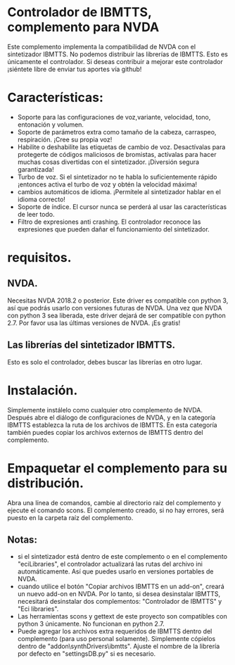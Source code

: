 # Controlador de IBMTTS, complemento para NVDA #
  Este complemento implementa la compatibilidad de NVDA con el sintetizador IBMTTS.
  No podemos distribuir las librerías de IBMTTS. Esto es únicamente el controlador.
  Si deseas contribuir a mejorar este controlador ¡siéntete libre de enviar tus aportes vía github!

# Características:
* Soporte para las configuraciones de voz,variante, velocidad, tono, entonación y volumen.
* Soporte de  parámetros  extra como  tamaño de la cabeza, carraspeo, respiración. ¡Cree su propia voz!
* Habilite o deshabilite las etiquetas de cambio de voz. Desactívalas para protegerte de códigos maliciosos de bromistas, actívalas para hacer muchas cosas divertidas con el sintetizador. ¡Diversión segura garantizada!
* Turbo de voz. Si el sintetizador no te habla lo suficientemente rápido ¡entonces activa el turbo de voz y obtén la velocidad máxima!
* cambios automáticos de idioma. ¡Permítele al sintetizador hablar en el idioma correcto!
* Soporte de índice. El cursor nunca se perderá al usar las características de leer todo.
* Filtro de expresiones anti crashing. El controlador reconoce las expresiones que pueden dañar el funcionamiento del sintetizador.

# requisitos.
## NVDA.
  Necesitas NVDA 2018.2 o posterior. Este driver es compatible con python 3, así que podrás usarlo con versiones futuras de NVDA. Una vez que NVDA con python 3 sea liberada, este driver dejará de ser compatible con python 2.7. Por favor usa las últimas versiones de NVDA.
   ¡Es gratis!

## Las librerías del sintetizador IBMTTS.
  Esto es solo el controlador, debes buscar las librerías en otro lugar.

# Instalación.
  Simplemente instálelo como cualquier otro complemento de NVDA. Después abre el diálogo de configuraciones de NVDA, y en la categoría IBMTTS establezca la ruta de los archivos de IBMTTS.
  En esta categoría también puedes copiar los archivos externos de IBMTTS dentro del complemento.
  

# Empaquetar el complemento para su distribución.
  Abra una línea de comandos, cambie al directorio raíz del complemento y ejecute el comando scons. El complemento creado, si no hay errores, será puesto en la carpeta raíz del complemento.

## Notas:

* si el sintetizador está dentro de este complemento o en el complemento "eciLibraries", el controlador actualizará las rutas del archivo ini automáticamente. Así que puedes usarlo en versiones portables de NVDA.
* cuando utilice el botón "Copiar archivos IBMTTS en un add-on", creará un nuevo add-on en NVDA. Por lo tanto, si desea desinstalar IBMTTS, necesitará desinstalar dos complementos: "Controlador de IBMTTS" y "Eci libraries".
* Las herramientas scons y gettext de este proyecto son compatibles con python 3 únicamente. No funcionan en python 2.7.
* Puede agregar  los archivos extra requeridos de IBMTTS dentro del complemento (para uso personal solamente). Simplemente cópielos dentro de "addon\synthDrivers\ibmtts". Ajuste el nombre de la librería por defecto en "settingsDB.py" si es necesario.